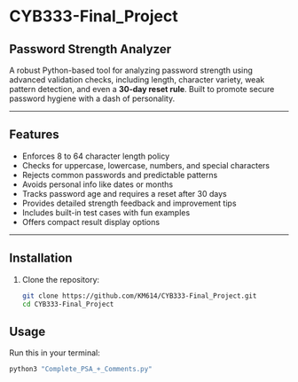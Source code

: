 # CYB333-Final_Project

## Password Strength Analyzer

A robust Python-based tool for analyzing password strength using advanced validation checks, including length, character variety, weak pattern detection, and even a **30-day reset rule**. Built to promote secure password hygiene with a dash of personality.

---

## Features

- Enforces 8 to 64 character length policy  
- Checks for uppercase, lowercase, numbers, and special characters  
- Rejects common passwords and predictable patterns  
- Avoids personal info like dates or months  
- Tracks password age and requires a reset after 30 days  
- Provides detailed strength feedback and improvement tips  
- Includes built-in test cases with fun examples  
- Offers compact result display options  

---

## Installation

1. Clone the repository:
   ```bash
   git clone https://github.com/KM614/CYB333-Final_Project.git
   cd CYB333-Final_Project
   
## Usage

Run this in your terminal:

```bash
python3 "Complete_PSA_+_Comments.py"

    
